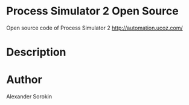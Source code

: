 Process Simulator 2 Open Source
=================================

Open source code of Process Simulator 2
http://automation.ucoz.com/

Description
==============


Author
======
Alexander Sorokin
